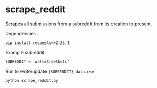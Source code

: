 # scrape_reddit

Scrapes all submissions from a subreddit from its creation to present.

Dependencies
```
pip install requests==2.25.1
```

Example subreddit
```
SUBREDDIT = 'wallstreetbets'
```

Run to write/update `{SUBREDDIT}_data.csv`
```
python scrape_reddit.py
```
